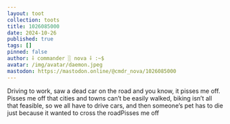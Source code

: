 ```yaml
---
layout: toot
collection: toots
title: 1026085000
date: 2024-10-26
published: true
tags: []
pinned: false
author: ⸸ commander ░ nova ⸸ :~$
avatar: /img/avatar/daemon.jpeg
mastodon: https://mastodon.online/@cmdr_nova/1026085000
---
```


Driving to work, saw a dead car on the road and you know, it pisses me off. Pisses me off that cities and towns can’t be easily walked, biking isn’t all that feasible, so we all have to drive cars, and then someone’s pet has to die just because it wanted to cross the roadPisses me off
